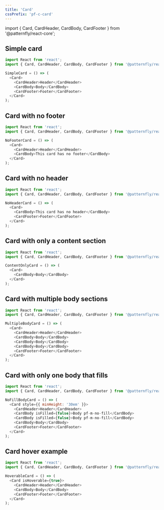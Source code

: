 ```yaml
---
title: 'Card'
cssPrefix: 'pf-c-card'
---
```


import { Card, CardHeader, CardBody, CardFooter } from '@patternfly/react-core';

## Simple card
```js
import React from 'react';
import { Card, CardHeader, CardBody, CardFooter } from '@patternfly/react-core';

SimpleCard = () => (
  <Card>
    <CardHeader>Header</CardHeader>
    <CardBody>Body</CardBody>
    <CardFooter>Footer</CardFooter>
  </Card>
);
```

## Card with no footer
```js
import React from 'react';
import { Card, CardHeader, CardBody, CardFooter } from '@patternfly/react-core';

NoFooterCard = () => (
  <Card>
    <CardHeader>Header</CardHeader>
    <CardBody>This card has no footer</CardBody>
  </Card>
);
```

## Card with no header
```js
import React from 'react';
import { Card, CardHeader, CardBody, CardFooter } from '@patternfly/react-core';

NoHeaderCard = () => (
  <Card>
    <CardBody>This card has no header</CardBody>
    <CardFooter>Footer</CardFooter>
  </Card>
);
```

## Card with only a content section
```js
import React from 'react';
import { Card, CardHeader, CardBody, CardFooter } from '@patternfly/react-core';

ContentOnlyCard = () => (
  <Card>
    <CardBody>Body</CardBody>
  </Card>
);
```

## Card with multiple body sections
```js
import React from 'react';
import { Card, CardHeader, CardBody, CardFooter } from '@patternfly/react-core';

MultipleBodyCard = () => (
  <Card>
    <CardHeader>Header</CardHeader>
    <CardBody>Body</CardBody>
    <CardBody>Body</CardBody>
    <CardBody>Body</CardBody>
    <CardFooter>Footer</CardFooter>
  </Card>
);
```

## Card with only one body that fills
```js
import React from 'react';
import { Card, CardHeader, CardBody, CardFooter } from '@patternfly/react-core';

NoFillBodyCard = () => (
  <Card style={{ minHeight: '30em' }}>
    <CardHeader>Header</CardHeader>
    <CardBody isFilled={false}>Body pf-m-no-fill</CardBody>
    <CardBody isFilled={false}>Body pf-m-no-fill</CardBody>
    <CardBody>Body</CardBody>
    <CardFooter>Footer</CardFooter>
  </Card>
);
```

## Card hover example
```js
import React from 'react';
import { Card, CardHeader, CardBody, CardFooter } from '@patternfly/react-core';

HoverableCard = () => (
  <Card isHoverable={true}>
    <CardHeader>Header</CardHeader>
    <CardBody>Body</CardBody>
    <CardFooter>Footer</CardFooter>
  </Card>
);
```

